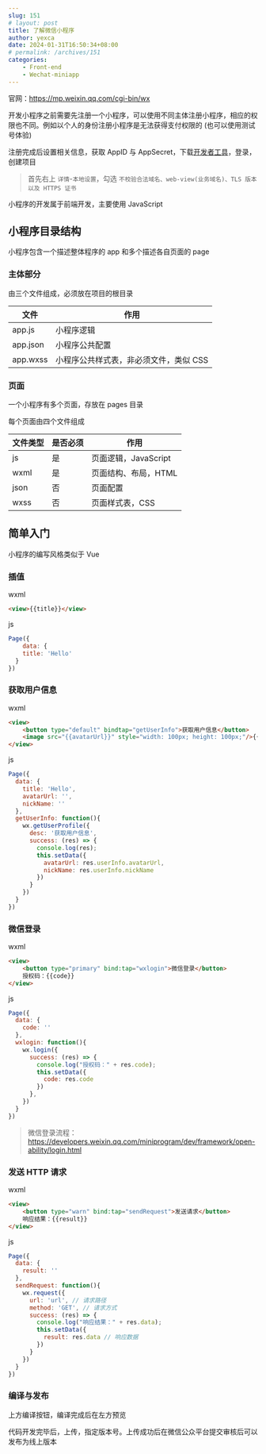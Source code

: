```yaml
---
slug: 151
# layout: post
title: 了解微信小程序
author: yexca
date: 2024-01-31T16:50:34+08:00
# permalink: /archives/151
categories:
    - Front-end
    - Wechat-miniapp
---
```


官网：<https://mp.weixin.qq.com/cgi-bin/wx>

开发小程序之前需要先注册一个小程序，可以使用不同主体注册小程序，相应的权限也不同。例如以个人的身份注册小程序是无法获得支付权限的 (也可以使用测试号体验)

注册完成后设置相关信息，获取 AppID 与 AppSecret，下载[开发者工具](https://developers.weixin.qq.com/miniprogram/dev/devtools/stable.html)，登录，创建项目

> 首先右上 `详情`-`本地设置`，勾选 `不校验合法域名、web-view(业务域名)、TLS 版本以及 HTTPS 证书`

小程序的开发属于前端开发，主要使用 JavaScript

## 小程序目录结构

小程序包含一个描述整体程序的 app 和多个描述各自页面的 page

### 主体部分

由三个文件组成，必须放在项目的根目录

| 文件     | 作用                                   |
| -------- | -------------------------------------- |
| app.js   | 小程序逻辑                             |
| app.json | 小程序公共配置                         |
| app.wxss | 小程序公共样式表，非必须文件，类似 CSS |

### 页面

一个小程序有多个页面，存放在 pages 目录

每个页面由四个文件组成

| 文件类型 | 是否必须 | 作用                 |
| -------- | -------- | -------------------- |
| js       | 是       | 页面逻辑，JavaScript |
| wxml     | 是       | 页面结构、布局，HTML |
| json     | 否       | 页面配置             |
| wxss     | 否       | 页面样式表，CSS      |

## 简单入门

小程序的编写风格类似于 Vue

### 插值

wxml

```html
<view>{{title}}</view>
```

js

```javascript
Page({
    data: {
    title: 'Hello'
  }
})
```

### 获取用户信息

wxml

```html
<view>
    <button type="default" bindtap="getUserInfo">获取用户信息</button>
    <image src="{{avatarUrl}}" style="width: 100px; height: 100px;"/>{{nickName}}
</view>
```

js

```javascript
Page({
  data: {
    title: 'Hello',
    avatarUrl: '',
    nickName: ''
  },
  getUserInfo: function(){
    wx.getUserProfile({
      desc: '获取用户信息',
      success: (res) => {
        console.log(res);
        this.setData({
          avatarUrl: res.userInfo.avatarUrl,
          nickName: res.userInfo.nickName
        })
      }
    })
  }
})
```

### 微信登录

wxml

```html
<view>
    <button type="primary" bind:tap="wxlogin">微信登录</button>
    授权码：{{code}}
</view>
```

js

```javascript
Page({
  data: {
    code: ''
  },
  wxlogin: function(){
    wx.login({
      success: (res) => {
        console.log("授权码：" + res.code);
        this.setData({
          code: res.code
        })
      },
    })
  }
})

```

> 微信登录流程：<https://developers.weixin.qq.com/miniprogram/dev/framework/open-ability/login.html>

### 发送 HTTP 请求

wxml

```html
<view>
    <button type="warn" bind:tap="sendRequest">发送请求</button>
    响应结果：{{result}}
</view>
```

js

```javascript
Page({
  data: {
    result: ''
  },
  sendRequest: function(){
    wx.request({
      url: 'url', // 请求路径
      method: 'GET', // 请求方式
      success: (res) => {
        console.log("响应结果：" + res.data);
        this.setData({
          result: res.data // 响应数据
        })
      }
    })
  }
})

```

### 编译与发布

上方编译按钮，编译完成后在左方预览

代码开发完毕后，上传，指定版本号。上传成功后在微信公众平台提交审核后可以发布为线上版本